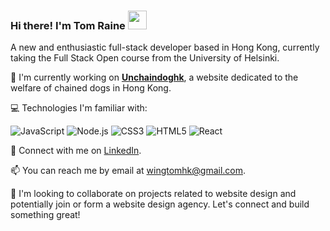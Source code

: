 ### Hi there! I'm Tom Raine <img src="https://raw.githubusercontent.com/MartinHeinz/MartinHeinz/master/wave.gif" width="30px">

A new and enthusiastic full-stack developer based in Hong Kong, currently taking the Full Stack Open course from the University of Helsinki.

🚀 I'm currently working on **[Unchaindoghk](https://unchaindoghk.com)**, a website dedicated to the welfare of chained dogs in Hong Kong.

💻 Technologies I'm familiar with:

<img src="https://img.shields.io/badge/JavaScript-F7DF1E?style=for-the-badge&logo=javascript&logoColor=black" alt="JavaScript">
<img src="https://img.shields.io/badge/Node.js-339933?style=for-the-badge&logo=nodedotjs&logoColor=white" alt="Node.js">
<img src="https://img.shields.io/badge/CSS3-1572B6?style=for-the-badge&logo=css3&logoColor=white" alt="CSS3">
<img src="https://img.shields.io/badge/HTML5-E34F26?style=for-the-badge&logo=html5&logoColor=white" alt="HTML5">
<img src="https://img.shields.io/badge/React-61DAFB?style=for-the-badge&logo=react&logoColor=black" alt="React">

🔗 Connect with me on [LinkedIn](https://www.linkedin.com/in/tom-raine-hk/).

📫 You can reach me by email at [wingtomhk@gmail.com](mailto:wingtomhk@gmail.com).

🤝 I'm looking to collaborate on projects related to website design and potentially join or form a website design agency. Let's connect and build something great!
